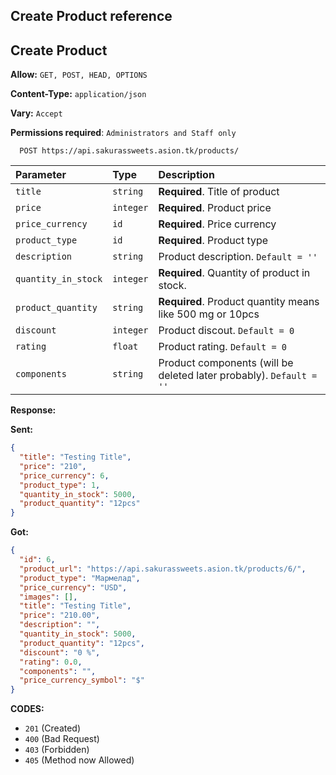 ## Create Product reference

## Create Product

**Allow:** `GET, POST, HEAD, OPTIONS`

**Content-Type:** `application/json`

**Vary:** `Accept`

**Permissions required**: `Administrators and Staff only`

```
  POST https://api.sakurassweets.asion.tk/products/
```

| Parameter           | Type      | Description                                                         |
| :------------------ | :-------- | :------------------------------------------------------------------ |
| `title`             | `string`  | **Required**. Title of product                                      |
| `price`             | `integer` | **Required**. Product price                                         |
| `price_currency`    | `id`      | **Required**. Price currency                                        |
| `product_type`      | `id`      | **Required**. Product type                                          |
| `description`       | `string`  | Product description. `Default = ''`                                 |
| `quantity_in_stock` | `integer` | **Required**. Quantity of product in stock.                         |
| `product_quantity`  | `string`  | **Required**. Product quantity means like 500 mg or 10pcs           |
| `discount`          | `integer` | Product discout. `Default = 0`                                      |
| `rating`            | `float`   | Product rating. `Default = 0`                                       |
| `components`        | `string`  | Product components (will be deleted later probably). `Default = ''` |

**Response:**

**Sent:**

```json
{
  "title": "Testing Title",
  "price": "210",
  "price_currency": 6,
  "product_type": 1,
  "quantity_in_stock": 5000,
  "product_quantity": "12pcs"
}
```

**Got:**

```json
{
  "id": 6,
  "product_url": "https://api.sakurassweets.asion.tk/products/6/",
  "product_type": "Мармелад",
  "price_currency": "USD",
  "images": [],
  "title": "Testing Title",
  "price": "210.00",
  "description": "",
  "quantity_in_stock": 5000,
  "product_quantity": "12pcs",
  "discount": "0 %",
  "rating": 0.0,
  "components": "",
  "price_currency_symbol": "$"
}
```

**CODES:**

- `201` (Created)
- `400` (Bad Request)
- `403` (Forbidden)
- `405` (Method now Allowed)
